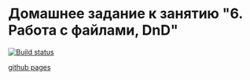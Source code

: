 # Домашнее задание к занятию "6. Работа с файлами, DnD"

[![Build status](https://ci.appveyor.com/api/projects/status/wr5obu5ycn7xfet2?svg=true)](https://ci.appveyor.com/project/alexgusarav/ahj-06-dnd)

[github pages](https://alexgusarav.github.io/ahj-06-dnd/)

